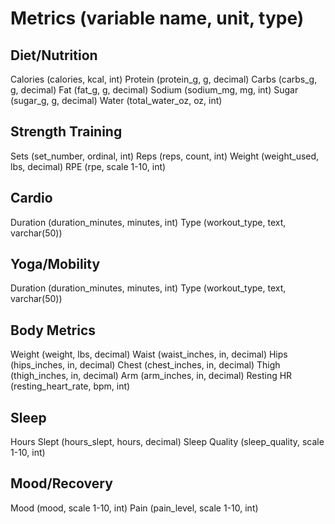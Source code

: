 # Metrics (variable name, unit, type)

## Diet/Nutrition
Calories (calories, kcal, int)
Protein (protein_g, g, decimal)
Carbs (carbs_g, g, decimal)
Fat (fat_g, g, decimal)
Sodium (sodium_mg, mg, int)
Sugar (sugar_g, g, decimal)
Water (total_water_oz, oz, int)

## Strength Training
Sets (set_number, ordinal, int)
Reps (reps, count, int)
Weight (weight_used, lbs, decimal)
RPE (rpe, scale 1-10, int)

## Cardio
Duration (duration_minutes, minutes, int)
Type (workout_type, text, varchar(50))

## Yoga/Mobility
Duration (duration_minutes, minutes, int)
Type (workout_type, text, varchar(50))

## Body Metrics
Weight (weight, lbs, decimal)
Waist (waist_inches, in, decimal)
Hips (hips_inches, in, decimal)
Chest (chest_inches, in, decimal)
Thigh (thigh_inches, in, decimal)
Arm (arm_inches, in, decimal)
Resting HR (resting_heart_rate, bpm, int)

## Sleep
Hours Slept (hours_slept, hours, decimal)
Sleep Quality (sleep_quality, scale 1-10, int)

## Mood/Recovery
Mood (mood, scale 1-10, int)
Pain (pain_level, scale 1-10, int)
